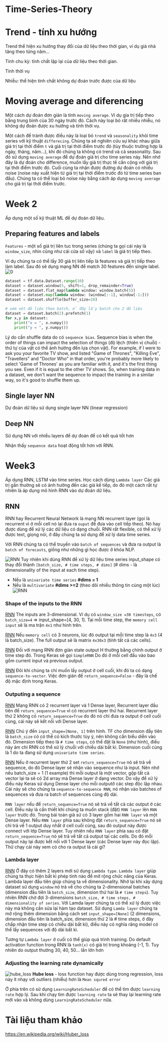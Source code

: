 # Time-Series-Theory

# Trend - tính xu hướng
Trend thể hiện xu hướng thay đổi của dữ liệu theo thời gian, ví dụ giá nhà tăng theo từng năm...

Tính chu kỳ: tính chất lặp lại của dữ liệu theo thời gian.

Tính thời vụ

Nhiễu: thể hiện tính chất không dự đoán trước được của dữ liệu

# Moving average and diferencing
Một cách dự đoán đơn giản là tính `moving average`. Ví dụ gia trị tiếp theo bằng trung bình của 30 ngày trước đó. Cách này loại bỏ rất nhiều nhiễu, nó không dự đoán được xu hướng và tính thời vụ. 

Một cách để tránh được điều này là loại bỏ `trend` và `seasonality` khỏi time series với kỹ thuật `differecing`. Chúng ta sẽ nghiên cứu sự khác nhau giữa giá trị tại thời điểm `t` và giá trị tại thời điểm trước đó (tùy thuộc trường hợp là ngày, tháng, năm...), khi đó chúng ta không có trend và cả seasonality. Sau đó sử dụng `moving average` để dự đoán giá trị cho time series này. Nên nhớ đây là dự đoán cho difference, muốn lấy giá trị thực tế cần cộng với giá trị tại thời điểm trước đó. Cuối cùng ta nhận được đường dự đoán có nhiều noise (noise này xuất hiện từ giá trị tại thời điểm trước đó từ time series ban đầu). Chúng ta có thể loại bỏ noise này bằng cách áp dụng `moving average` cho giá trị tại thời điểm trước.

# Week 2
Áp dụng một số kỹ thuật ML để dự đoán dữ liệu.
## Preparing features and labels
`Features` - một số giá trị liên tuc trong series (chúng ta gọi cái này là `window_size`, nhìn cũng như cái cửa số vậy) và `label` là giá trị tiếp theo.

Ví dụ chúng ta có thể lấy 30 giá trị liên tiếp là features và giá trị tiếp theo làm label. Sau đó sẽ dụng mạng NN để match 30 features đến single label.
![0](images/0.png)

```python
dataset = tf.data.Dataset.range(10)
dataset = dataset.window(5, shift=1, drop_remainder=True)
dataset = dataset.flat_map(lambda window: window.batch(5))
dataset = dataset.map(lambda window: (window[:-1], window[-1:]))
dataset = dataset.shuffle(buffer_size=10)

# xem xét dữ liệu theo batch, ở đây lấy batch cho 2 dữ liệu 
dataset = dataset.batch(2).prefetch(1)
for x,y in dataset:
    print("x = ", x.numpy())
    print("y = ", y.numpy())

```
Lý do cần shuffle data do có `sequence bias`. Sequence bias is when the order of things can impact the selection of things (độ lệch (thiên vị chuỗi) - thứ tự của vật có thể ảnh hướng đến lựa chọn vật). For example, if I were to ask you your favorite TV show, and listed "Game of Thrones", "Killing Eve", "Travellers" and "Doctor Who" in that order, you're probably more likely to select 'Game of Thrones' as you are familiar with it, and it's the first thing you see. Even if it is equal to the other TV shows. So, when training data in a dataset, we don't want the sequence to impact the training in a similar way, so it's good to shuffle them up. 

## Single layer NN
Dự đoán dữ liệu sử dụng single layer NN (linear regression)

## Deep NN
Sử dụng NN với nhiều layers để dự đoán để có kết quả tốt hơn

Nhận thấy `sequence data` hoạt động tốt hơn với RNN.

# Week3
Áp dụng RNN, LSTM vào time series. Học cách dùng `Lambda layer`
Các giá trị gần thường sẽ có ảnh hưởng đến các giá kế tiếp, do đó một cách rất tự nhiên là áp dụng mô hình RNN vào dự đoán dữ liệu.
## RNN
RNN hay Recurrent Neural Network là mạng NN recurrent layer (gọi là recurrent vì ở mỗi cell nó lại đưa ra `ouput` để đưa vào cell tiếp theo). Nó hay được dùng để xử lý các dữ liệu có dạng chuỗi. RNN rất flexible, có thể xử lý được text, giọng nói, ở đây chúng ta sử dụng để xử lý data time series.

Với RNN chúng ta có thể truyền vào `batch of sequences` và đưa ra output là `batch of forecasts`, giống như những gì học được ở khóa NLP.

![RNN](images/rnn.png)
Tuy nhiên khi dùng RNN để xử lý dữ liệu time series input_shape có thay đổi thành `[batch_size, # time steps, # dims]`
(# dims - là dimensionality of the input at each time step). 
- Nếu là `univariate time series` **#dims = 1**
- Nếu là `multivariate` **#dims >=2** (theo dõi nhiều thông tin cùng một lúc)
![RNN](images/rnn1.png)

### Shape of the inputs to the RNN
[RNN](images/rnn2.png)
The inputs are 3-dimensional. Ví dụ có `window_size =30 timesteps`, có `batch_size=4` => input_shape=[4, 30, 1]. Tại mỗi time step, the `memory cell input` sẽ là ma trận `4x1` như hình trên. 

[RNN](images/rnn3.png)
Nếu `memory cell` có 3 neurons, lúc đó output tại mỗi time step là `4x3` (4 là batch_size). The full output sẽ là matrix `4x30x3` (tính tất cả các cells).

[RNN](images/rnn4.png)
Đối với mạng RNN đơn giản state output H thường bằng chính output ở time step đó. Trong Keras sẽ gọi `SimpleRNN` Do đó ở mỗi cell đầu vào bao gồm current input và previous output. 

[RNN](images/rnn5.png)
Đôi khi chúng ta chỉ muốn lấy output ở cell cuối, khi đó ta có dạng `sequence-to-vector`. Việc đơn giản để `return_sequence=False` - đây là chế độ mặc định trong Keras.

### Outputing a sequence
[RNN](images/rnn6.png)
Mạng RNN có 2 recurrent layer và 1 Dense layer, Recurrent layer đầu tiên để `return_sequence=True` vì có recurrent layer thứ hai. Recurrent layer thứ 2 không có `return_sequence=True` do đó nó chỉ đưa ra output ở cell cuối cùng, cái này sẽ kết nối với Dense layer.

[RNN](images/rnn7.png)
Chú ý đến `input_shape=[None, 1]` trên hình. TF cho dimension đầy tiên là `batch_size` có có thể có kích thước tùy ý, nên không cần biểu diễn vào đó. Dimension tiếp theo là `# time steps`, có thể đặt là `None` (như hình), điều này ám chỉ RNN có thể xử lý chuỗi với chiều dài bất kì. Dimension cuối cùng là 1 do ta đang sử dụng `univariate time series`. 

[RNN](images/rnn8.png)
Nếu ở recurrent layer thứ 2 set `return_sequence=True` nó sẽ trả về sequence, do đó Dense layer sẽ nhận vào sequence như là input. Nên nhớ nếu batch_size = 1 (1 example) thì mỗi output là một vector, gộp tất cả vector lại ta sẽ có 2d array mà Dense layer ở dạng vector. Do vậy để xử lý điều này Keras sử dụng Dense layer cho mỗi outputở các step độc lập nhau. Cái này sẽ cho chúng ta `sequence-to-sequence RNN`, nó nhận vào batches of sequences và đưa ra batch of sequences cùng độ dài. 

`RNN layer` nếu để `return_sequence=True` nó sẽ trả về tất cả các output ở các cell. Điều này là cần thiết khi chúng ta muốn stack (đặt) `RNN layer` lên `RNN layer` trước đó. Trong bài toán giả sử có 3 layer gồm hai `RNN layer` và một Dense layer. Nếu `RNN layer` phía sau không đặt `return_sequence=True` nó sẽ chỉ trả về 1 output duy nhất ở cell cuối cùng, sau đó output này được connect với lớp Dense layer. Tuy nhiên nếu `RNN layer` phía sau có đặt `return_sequence=True` nó sẽ trả về tất cả output tại các cells. Do đó mỗi output này lại được kết nối với 1 Dense layer (các Dense layer này đọc lập). Thử chạy cái này xem có cho ra output là cái gì?

### Lambda layer
[RNN](images/rnn9.png)
Ở đây có thêm 2 layers mới sử dụng `Lambda type`. `Lambda layer` giúp chúng ta thực hiện bất kì phép tính nào để mở rộng chức năng của Keras.
Lambda layer đầu tiên giúp chúng ta về dimensionality. Nhớ lại khi xây dựng dataset sử dụng `window` nó trả về cho chúng ta 2-dimensional batches (dimension đầu tiên là `batch_size`, dimension thứ hai là `# time steps`). Tuy nhiên RNN chờ đợi 3-dimensions `batch_size, # time steps, # dimensionality of series`. Với Lamda layer chúng ta có thể xử lý được việc này mà không cần sửa lại hàm tạo dataset. Sử dụng `Lamda layer` chúng ta mở rộng thêm dimension bằng cách set `input_shape=[None]` (2 dimensions, dimension đầu tiên là batch_size, dimension thứ 2 là # time steps, ở đây chấp nhận time step có chiều dài bất kì), điều này có nghĩa răng model có thể lấy sequences với độ dài bất kì. 

Tương tự `Lambda layer` ở cuối có thể giúp quá trình training. Do default activation function trong RNN là `tanh(x)` có giá trị trong khoảng (-1, 1). Tuy nhiên do output thường 30, 40, 50... lần lớn hơn

### Adjusting the learning rate dynamically

![hube_loss](images/hube.png)
**Hube loss** - loss function hay được dùng trong regression, loss này ít nhạy với outliers (nhiễu) hơn là `Mean squred error`

Ở phía trên có sử dụng `LearningRateScheduler` để có thể tìm được `learning rate` hợp lý. Sau khi chạy tìm được `learning rate` ta sẽ thay lại learning rate mới vào và không dùng `LearningRateScheduler` nữa.
# Tài liệu tham khảo
https://en.wikipedia.org/wiki/Huber_loss



